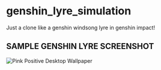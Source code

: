 # genshin_lyre_simulation

Just a clone like a genshin windsong lyre in genshin impact!
## SAMPLE GENSHIN LYRE SCREENSHOT

![Pink Positive Desktop Wallpaper](https://github.com/named-JM/Genshin-Lyre-/assets/123151583/85fe539b-a59c-47ba-8594-ee72b33864f6)
